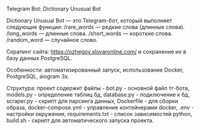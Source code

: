 Telegram Bot: Dictionary Unusual Bot

Dictionary Unusual Bot — это Telegram-бот, который выполняет следующие функции:
/rare_words — редкие слова (длинные слова).
/long_words — длинные слова.
/short_words — короткие слова.
/random_word — случайное слово.

Скрапинг сайта: https://ozhegov.slovaronline.com/ и сохранение их в базу данных PostgreSQL.

Особенности:
автоматизированный запуск, использование Docker, PostgreSQL, aiogram 3x.

Структура:
проект содержит файлы - 
bot.py - основной файл тг-бота,
models.py - определение таблиц бд,
database.py - подключение к бд,
scraper.py - скрипт для парсинга данных,
Dockerfile - для сборки образа,
docker-compose.yml - управление контейнерами docker,
.env - настройки окружения,
requirements.txt - список зависимостей python,
build.sh - скрипт для автоматического запуска проекта.
